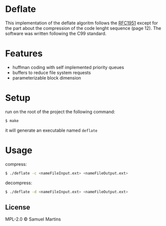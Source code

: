 # Deflate
This implementation of the deflate algoritm follows the [RFC1951](https://tools.ietf.org/html/rfc1951#section-Abstract) except for the part about the compression of the code lenght sequence (page 12). The software was written following the C99 standard.

# Features

  - huffman coding with self implemented priority queues
  - buffers to reduce file system requests
  - parameterizable block dimension

# Setup

run on the root of the project the following command:

```sh
$ make
```
it will generate an executable named `deflate`

# Usage

compress:
```sh
$ ./deflate -c <nameFileInput.ext> <nameFileOutput.ext>
```

decompress:
```sh
$ ./deflate -d <nameFileInput.ext> <nameFileOutput.ext>
```

License
----

MPL-2.0 © Samuel Martins
